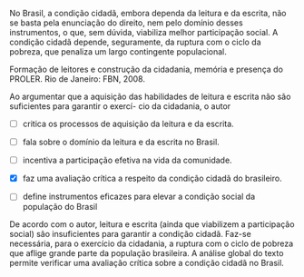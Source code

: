 

No Brasil, a condição cidadã, embora dependa da leitura e da escrita, não se basta pela enunciação do direito, nem pelo domínio desses instrumentos, o que, sem dúvida, viabiliza melhor participação social. A condição cidadã depende, seguramente, da ruptura com o ciclo da pobreza, que penaliza um largo contingente populacional.

Formação de leitores e construção da cidadania, memória e presença do PROLER. Rio de Janeiro: FBN, 2008.

Ao argumentar que a aquisição das habilidades de leitura e escrita não são suficientes para garantir o exercí- cio da cidadania, o autor



- [ ] critica os processos de aquisição da leitura e da escrita.
- [ ] fala sobre o domínio da leitura e da escrita no Brasil.
- [ ] incentiva a participação efetiva na vida da comunidade.
- [x] faz uma avaliação crítica a respeito da condição cidadã do brasileiro.
- [ ] define instrumentos eficazes para elevar a condição social da população do Brasil


De acordo com o autor, leitura e escrita (ainda que viabilizem a participação social) são insuficientes para garantir a condição cidadã. Faz-se necessária, para o exercício da cidadania, a ruptura com o ciclo de pobreza que aflige grande parte da população brasileira. A análise global do texto permite verificar uma avaliação crítica sobre a condição cidadã no Brasil.

        